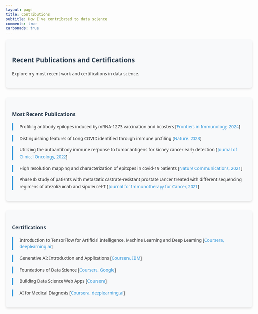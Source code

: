 ```yaml
---
layout: page
title: Contributions
subtitle: How I've contributed to data science 
comments: true
carbonads: true
---
```


<style>
body {
    font-family: 'Segoe UI', Tahoma, Geneva, Verdana, sans-serif;
    line-height: 1.6;
    color: #333;
    max-width: 800px;
    margin: 0 auto;
    padding: 20px;
}

h1, h2, h3 {
    color: #2c3e50;
}

.section {
    background-color: #f8f9fa;
    border-radius: 8px;
    padding: 20px;
    margin-bottom: 30px;
    box-shadow: 0 4px 6px rgba(0, 0, 0, 0.1);
}

.publication, .certification {
    margin-bottom: 15px;
    padding-left: 20px;
    border-left: 4px solid #3498db;
}

a {
    color: #3498db;
    text-decoration: none;
    transition: color 0.3s ease;
}

a:hover {
    color: #2980b9;
}

.responsive-image {
    max-width: 100%;
    height: auto;
    display: block;
    margin-left: auto;
    margin-right: auto;
    border-radius: 8px;
    box-shadow: 0 4px 6px rgba(0, 0, 0, 0.1);
}
</style>

<div class="section">
    <h2>Recent Publications and Certifications</h2>
    <p>Explore my most recent work and certifications in data science.</p>
</div>

<div class="section">
    <h3>Most Recent Publications</h3>
    <div class="publication">
        <p>Profiling antibody epitopes induced by mRNA-1273 vaccination and boosters [<a href="https://www.frontiersin.org/journals/immunology/articles/10.3389/fimmu.2024.1285278/full">Frontiers in Immunology, 2024</a>]</p>
    </div>
    <div class="publication">
        <p>Distinguishing features of Long COVID identified through immune profiling [<a href="https://www.nature.com/articles/s41586-023-06651-y">Nature, 2023</a>]</p>
    </div>
    <div class="publication">
        <p>Utilizing the autoantibody immune response to tumor antigens for kidney cancer early detection [<a href="https://ascopubs.org/doi/abs/10.1200/JCO.2022.40.6_suppl.369">Journal of Clinical Oncology, 2022</a>]</p>
    </div>
    <div class="publication">
        <p>High resolution mapping and characterization of epitopes in covid-19 patients [<a href="https://www.nature.com/articles/s42003-021-02835-2.epdf?sharing_token=rajlat2hmp0IhtuPpDDuy9RgN0jAjWel9jnR3ZoTv0P2_ElLLUD6Dnf03M7AB8TzIVWdLvAyYnIpS7D8f8lKlNjejSnNXPXSGJzmtDyW-I54HJ2SIyLTGUJPaAANAn6T0D6GfuREWZSqhrYDH-xgIOPjNdyOQ0uPOKAEAFe1OAg%3D">Nature Communications, 2021</a>]</p>
    </div>
    <div class="publication">
        <p>Phase Ib study of patients with metastatic castrate-resistant prostate cancer treated with different sequencing regimens of atezolizumab and sipuleucel-T [<a href="https://jitc.bmj.com/content/9/8/e002931">Journal for Immunotherapy for Cancer, 2021</a>]</p>
    </div>
</div>

<div class="section">
    <h3>Certifications</h3>
    <div class="certification">
        <p>Introduction to TensorFlow for Artificial Intelligence, Machine Learning and Deep Learning [<a href="https://coursera.org/share/d6d78d704133cc8a37725be520787256">Coursera, deeplearning.ai</a>]</p>
    </div>
    <div class="certification">
        <p>Generative AI: Introduction and Applications [<a href="https://coursera.org/share/46299a8368fa4a1114de9cc7ce89d412">Coursera, IBM</a>]</p>
    </div>
    <div class="certification">
        <p>Foundations of Data Science [<a href="https://coursera.org/share/9f37553e8023098ed84a36bce6461f58">Coursera, Google</a>]</p>
    </div>
    <div class="certification">
        <p>Building Data Science Web Apps [<a href="https://coursera.org/share/e38cbb7230a8e912092a3d345773bff9">Coursera</a>]</p>
    </div>
    <div class="certification">
        <p>AI for Medical Diagnosis [<a href="https://coursera.org/share/c4f8673987b62b29ec79c3d907987bd2">Coursera, deeplearning.ai</a>]</p>
    </div>
</div>